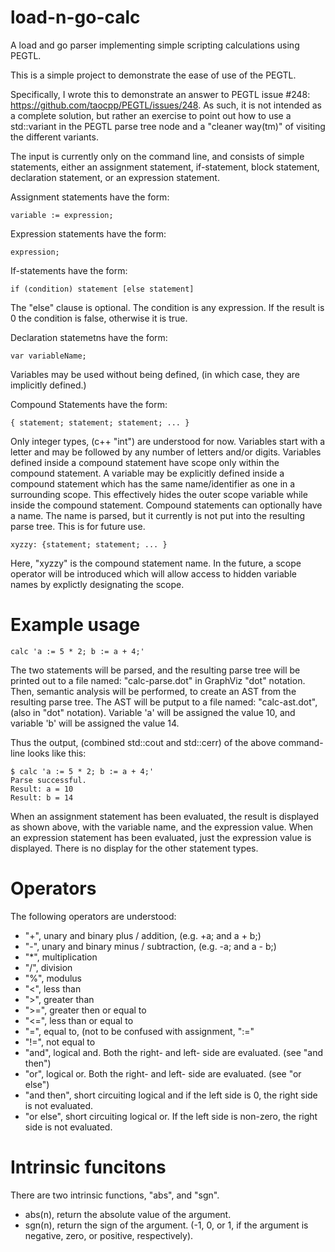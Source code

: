 # load-n-go-calc
A load and go parser implementing simple scripting calculations using PEGTL.

This is a simple project to demonstrate the ease of use of the PEGTL.

Specifically, I wrote this to demonstrate an answer to PEGTL issue #248: https://github.com/taocpp/PEGTL/issues/248.  As such, it is not intended as a
complete solution, but rather an exercise to point out how to use a
std::variant in the PEGTL parse tree node and a "cleaner way(tm)" of visiting
the different variants.

The input is currently only on the command line, and consists of simple
statements, either an assignment statement, if-statement, block statement,
declaration statement, or an expression statement.

Assignment statements have the form:

    variable := expression;

Expression statements have the form:

    expression;

If-statements have the form:

    if (condition) statement [else statement]

The "else" clause is optional.  The condition is any expression.  If the result is 0 the condition is false, otherwise it is true.

Declaration statemetns have the form:

    var variableName;

Variables may be used without being defined, (in which case, they are implicitly defined.)
    
Compound Statements have the form:

    { statement; statement; statement; ... }

Only integer types, (c++ "int") are understood for now.  Variables start with a letter and may be followed by any number of letters and/or digits.
Variables defined inside a compound statement have scope only within the compound statement.  A variable may be explicitly defined inside a compound statement which has the same name/identifier as one in a surrounding scope.  This effectively hides the outer scope variable while inside the compound statement.
Compound statements can optionally have a name.  The name is parsed, but it currently is not put into the resulting parse tree.  This is for future use.

    xyzzy: {statement; statement; ... }

Here, "xyzzy" is the compound statement name.  In the future, a scope operator will be introduced which will allow access to hidden variable names by explictly designating the scope.


# Example usage

    calc 'a := 5 * 2; b := a + 4;'

The two statements will be parsed, and the resulting parse tree will be printed out to a file named: "calc-parse.dot" in GraphViz "dot" notation.
Then, semantic analysis will be performed, to create an AST from the resulting parse tree.
The AST will be putput to a file named: "calc-ast.dot", (also in "dot" notation).
Variable 'a' will be assigned the value 10, and variable 'b' will be assigned the value 14.


Thus the output, (combined std::cout and std::cerr) of the above command-line looks like this:

    $ calc 'a := 5 * 2; b := a + 4;'
    Parse successful.
    Result: a = 10
    Result: b = 14

When an assignment statement has been evaluated, the result is displayed as shown above, with the variable name, and the expression value.
When an expression statement has been evaluated, just the expression value is displayed.
There is no display for the other statement types.

# Operators

The following operators are understood:
* "+", unary and binary plus / addition, (e.g. +a; and a + b;)
* "-", unary and binary minus / subtraction, (e.g. -a; and a - b;)
* "*", multiplication
* "/", division
* "%", modulus
* "<", less than
* ">", greater than
* ">=", greater then or equal to
* "<=", less than or equal to
* "=", equal to, (not to be confused with assignment, ":="
* "!=", not equal to
* "and", logical and.  Both the right- and left- side are evaluated. (see "and then")
* "or", logical or.  Both the right- and left- side are evaluated. (see "or else")
* "and then", short circuiting logical and if the left side is 0, the right side is not evaluated.
* "or else", short circuiting logical or.  If the left side is non-zero, the right side is not evaluated.

# Intrinsic funcitons

There are two intrinsic functions, "abs", and "sgn".

* abs(n), return the absolute value of the argument.
* sgn(n), return the sign of the argument.  (-1, 0, or 1, if the argument is negative, zero, or positive, respectively).
